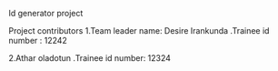 
Id generator project

Project contributors
1.Team leader name: Desire Irankunda
 .Trainee id number : 12242


2.Athar oladotun
 .Trainee id number: 12324
